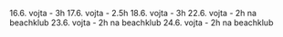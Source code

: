 16.6. vojta - 3h
17.6. vojta - 2.5h
18.6. vojta - 3h
22.6. vojta - 2h na beachklub
23.6. vojta - 2h na beachklub
24.6. vojta - 2h na beachklub
